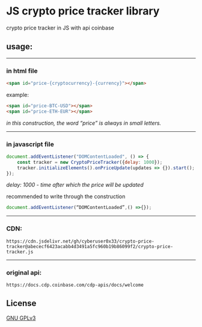 # JS crypto price tracker library
crypto price tracker in JS with api coinbase

## usage: 

---
### in html file
```html
<span id="price-{cryptocurrency}-{currency}"></span>
```
example:
```html
<span id="price-BTC-USD"></span>
<span id="price-ETH-EUR"></span>
```
*in this construction, the word “price” is always in small letters.*

---

### in javascript file 

```javascript
document.addEventListener("DOMContentLoaded", () => {
    const tracker = new CryptoPriceTracker({delay: 1000});
    tracker.initializeElements().onPriceUpdate(updates => {}).start();
});
```
*delay: 1000 - time after which the price will be updated*

recommended to write through the construction 
```javascript
document.addEventListener(“DOMContentLoaded”,() =>{});
```
---
### CDN: 

```
https://cdn.jsdelivr.net/gh/cyberuser0x33/crypto-price-tracker@abececf6423acabb4d3491a5fc960b19b86099f2/crypto-price-tracker.js
```
---
### original api:
```
https://docs.cdp.coinbase.com/cdp-apis/docs/welcome
```
## License
[GNU GPLv3](https://choosealicense.com/licenses/gpl-3.0/)
